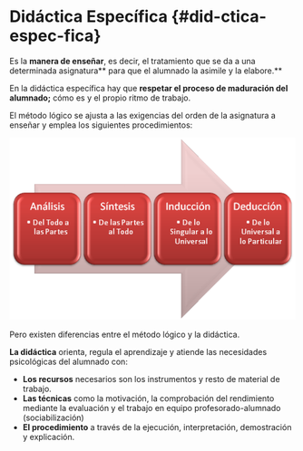 # Didáctica Específica {#did-ctica-espec-fica}

Es la **manera de enseñar**, es decir,  el tratamiento que se da a una determinada asignatura** para que el alumnado la asimile y la elabore.**

En la didáctica específica hay que **respetar el proceso de maduración del alumnado;** cómo es y el propio ritmo de trabajo.

El método lógico se ajusta a las exigencias del orden de la asignatura a enseñar y  emplea los siguientes procedimientos:

![](/images/image10.png)

Pero existen diferencias entre el método lógico y la didáctica.

**La didáctica** orienta, regula el aprendizaje y atiende las necesidades psicológicas del alumnado con:

* **Los recursos** necesarios son los instrumentos y resto de material de trabajo.
* **Las técnicas** como la motivación, la comprobación del rendimiento mediante la evaluación y el trabajo en equipo profesorado-alumnado \(sociabilización\)
* **El procedimiento**  a través de la ejecución, interpretación, demostración y explicación.



